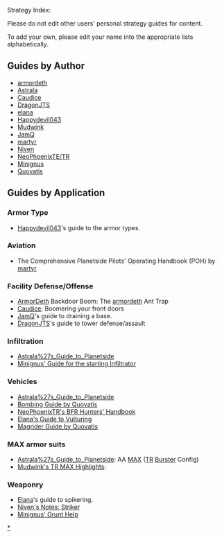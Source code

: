 Strategy Index:

Please do not edit other users' personal strategy guides for content.

To add your own, please edit your name into the appropriate lists
alphabetically.

## Guides by Author

- [armordeth](/armordeth "wikilink")
- [Astrala](/Astrala%27s_Guide_to_Planetside "wikilink")
- [Caudice](/Caudice "wikilink")
- [DragonJTS](/DragonJTS "wikilink")
- [elana](/elana "wikilink")
- [Happydevil043](/Happydevil043 "wikilink")
- [Mudwink](/Mudwink "wikilink")
- [JamQ](/JamQ "wikilink")
- [martyr](/martyr "wikilink")
- [Niven](/Niven's_Notes "wikilink")
- [NeoPhoenixTE/TR](/NeoPhoenixTR "wikilink")
- [Minignus](/Minignus_infiltrator_startup "wikilink")
- [Quovatis](/Magrider_Guide_by_Quovatis "wikilink")

## Guides by Application

### Armor Type

- [Happydevil043](/Happydevil043 "wikilink")'s guide to the armor
  types.

### Aviation

- The Comprehensive Planetside Pilots' Operating Handbook (POH) by
  [martyr](/martyr "wikilink")

### Facility Defense/Offense

- [ArmorDeth](/armordeth "wikilink") Backdoor Boom: The
  [armordeth](/armordeth "wikilink") Ant Trap
- [Caudice](/Caudice "wikilink"): Boomering your front doors
- [JamQ](/JamQ "wikilink")'s guide to draining a base.
- [DragonJTS](/DragonJTS "wikilink")'s guide to tower defense/assault

### Infiltration

- [Astrala%27s_Guide_to_Planetside](/Astrala%27s_Guide_to_Planetside "wikilink")
- [Minignus' Guide for the starting
  Infiltrator](/Minignus_infiltrator_startup "wikilink")

### Vehicles

- [Astrala%27s_Guide_to_Planetside](/Astrala%27s_Guide_to_Planetside "wikilink")
- [Bombing Guide by Quovatis](/Bombing_Guide_by_Quovatis "wikilink")
- [NeoPhoenixTR's BFR Hunters' Handbook](/NeoPhoenixTR "wikilink")
- [Elana's Guide to Vulturing](/Elana "wikilink")
- [Magrider Guide by Quovatis](/Magrider_Guide_by_Quovatis "wikilink")

### MAX armor suits

- [Astrala%27s_Guide_to_Planetside](/Astrala%27s_Guide_to_Planetside "wikilink"):
  AA [MAX](/MAX "wikilink") ([TR](/TR "wikilink")
  [Burster](/Burster "wikilink") Config)
- [Mudwink's TR MAX Highlights](/Mudwink "wikilink"):

### Weaponry

- [Elana](/Elana "wikilink")'s guide to spikering.
- [Niven's Notes:
  Striker](/Niven's_Notes#Niven's_Notes:_Striker "wikilink")
- [Minignus' Grunt Help](/Minignus_grunt_help "wikilink")

[\*](/category:Strategy "wikilink")
